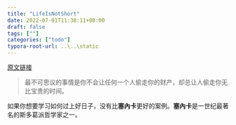 ```yaml
---
title: "LifeIsNotShort"
date: 2022-07-01T11:38:11+08:00
draft: false
tags: [""]
categories: ["todo"]
typora-root-url: ..\..\static
---
```


[原文链接](https://dkb.show/post/life-is-not-short)

> 最不可思议的事情是你不会让任何一个人偷走你的财产，却总让人偷走你无比宝贵的时间。

如果你想要学习如何过上好日子，没有比**塞內卡**更好的案例。**塞內卡**是一世纪最著名的斯多葛派哲学家之一。
